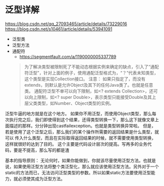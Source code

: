 # 泛型详解
https://blog.csdn.net/qq_27093465/article/details/73229016
https://blog.csdn.net/s10461/article/details/53941091

- 泛型类
- 泛型方法
- 通配符
    - https://segmentfault.com/a/1190000005337789
    >为了解决类型被限制死了不能动态根据实例来确定的缺点，引入了“通配符泛型”，针对上面的例子，使用通配泛型格式为<? extends Collection>，“？”代表未知类型，这个类型是实现Collection接口。
 注意：
 如果只指定了<?>，而没有extends，则默认是允许Object及其下的任何Java类了。也就是任意类。
 通配符泛型不单可以向下限制，如<? extends Collection>，还可以向上限制，如<? super Double>，表示类型只能接受Double及其上层父类类型，如Number、Object类型的实例。


泛型牛逼的地方就是在这个地方。
如果你不用泛型，而使用Object类型，那么每次执行完之后，我们即使得到这个结果，还得类型转换一下，那么这下就像文章上面描述的那样。分分钟出现castfailexception。也就是类型转换异常啦。
但是，若是使用了这个泛型之后，那么我们的某个操作所需要的返回结果是什么类型，就可以 传入什么类型，而且在实际取得返回结果的时候，就不需要使用类型转换，这样就很好的达到了目的。
这个主要是代码设计层次的提高。写再多的业务代码，要是不提高，那么写的都是渣

基本的指导原则：
无论何时，如果你能做到，你就该尽量使用泛型方法。也就是说，如果使用泛型方法将整个类泛型化，那么就应该使用泛型方法。另外对于一个static的方法而已，无法访问泛型类型的参数。所以如果static方法要使用泛型能力，就必须使其成为泛型方法。